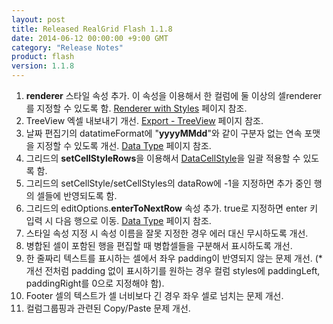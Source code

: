 ```yaml
---
layout: post
title: Released RealGrid Flash 1.1.8
date: 2014-06-12 00:00:00 +9:00 GMT
category: "Release Notes"
product: flash
version: 1.1.8
---
```


1. **renderer** 스타일 속성 추가. 이 속성을 이용해서 한 컬럼에 둘 이상의 셀renderer를 지정할 수 있도록 함. [Renderer with Styles](http://demo.realgrid.com/Demo/RendererWithStyles) 페이지 참조.
2. TreeView 엑셀 내보내기 개선. [Export - TreeView](http://demo.realgrid.com/Demo/ExcelTreeView) 페이지 참조.
3. 날짜 편집기의 datatimeFormat에 "**yyyyMMdd**"와 같이 구분자 없는 연속 포맷을 지정할 수 있도록 개선. [Data Type](http://demo.realgrid.com/Demo/DataType) 페이지 참조.
4. 그리드의 **setCellStyleRows**을 이용해서 [DataCellStyle](http://demo.realgrid.com/Demo/DataCellStyleRows)을 일괄 적용할 수 있도록 함.
5. 그리드의 setCellStyle/setCellStyles의 dataRow에 -1을 지정하면 추가 중인 행의 셀들에 반영되도록 함.
6. 그리드의 editOptions.**enterToNextRow** 속성 추가. true로 지정하면 enter 키 입력 시 다음 행으로 이동. [Data Type](http://demo.realgrid.com/Demo/Editors) 페이지 참조.
7. 스타일 속성 지정 시 속성 이름을 잘못 지정한 경우 에러 대신 무시하도록 개선.
8. 병합된 셀이 포함된 행을 편집할 때 병합셀들을 구분해서 표시하도록 개선.
9. 한 줄짜리 텍스트를 표시하는 셀에서 좌우 padding이 반영되지 않는 문제 개선. (* 개선 전처럼 padding 없이 표시하기를 원하는 경우 컬럼 styles에 paddingLeft, paddingRight를 0으로 지정해야 함).
10. Footer 셀의 텍스트가 셀 너비보다 긴 경우 좌우 셀로 넘치는 문제 개선.
11. 컬럼그룹핑과 관련된 Copy/Paste 문제 개선.

